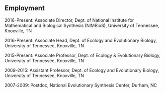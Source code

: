 

## Employment

2016-Present: Associate Director, Dept. of National Institute for Mathematical and Biological Synthesis (NIMBioS), University of Tennessee, Knoxville, TN

2016-Present: Associate Head, Dept. of Ecology and Evolutionary Biology, University of Tennessee, Knoxville, TN

2015-Present: Associate Professor, Dept. of Ecology & Evolutionary Biology, University of Tennessee, Knoxville, TN

2009-2015: Assistant Professor, Dept. of Ecology and Evolutionary Biology, University of Tennessee, Knoxville, TN

2007-2009: Postdoc, National Evolutionary Synthesis Center, Durham, NC